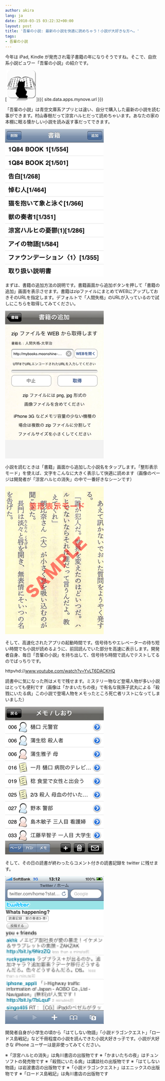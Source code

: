 ```yaml
---
author: akira
lang: ja
date: 2010-03-15 03:22:32+00:00
layout: post
title: '吾輩の小説: 最新の小説を快適に読めちゃう！小説が大好きな方へ。'
tags:
- 吾輩の小説
---
```


今年は iPad, Kindle が発売され電子書籍の年になりそうですね。そこで、自炊系小説ビュワー「吾輩の小説」の紹介です。

[![](/ja/files/2010/02/nvv1_icon_reflection_96x100.png)]({{ site.data.apps.mynove.url }})

「吾輩の小説」は青空文庫系アプリとは違い、自分で購入した最新の小説を読む事ができます。村山春樹だって涼宮ハルヒだって読めちゃいます。あなたの家の本棚に眠る懐かしい小説を読み返す事だってできます。

![01](/ja/files/2010/03/01.jpeg)

まずは、書籍の追加方法の説明です。書籍画面から追加ボタンを押して「書籍の追加」画面を表示させます。書籍はzipファイルにまとめてWEBにアップしておきそのURLを指定します。デフォルトで「人間失格」のURLが入っているので試しにこちらを取得してみてください。

![02](/ja/files/2010/03/02.png)

小説を読むときは「書籍」画面から追加した小説名をタップします。「整形表示モード」を使えば、文字をこんなに大きく表示して快適に読めます（画像のページは開発者が「涼宮ハルヒの消失」の中で一番好きなシーンです）

![03](/ja/files/2010/03/03.png)


そして、高速化されたアプリの起動時間です。信号待ちやエレベーターの待ち短い時間でも小説が読めるように、前回読んでいた部分を高速に表示します。開発者自身、毎日「吾輩の小説」を持ち出して、信号待ち時間で読んでテストしてるのでばっちりです。

httpvhd://www.youtube.com/watch?v=YvLT6DACKHQ

読書中に気になった所はメモで残せます。ミステリー物など登場人物が多い小説はとっても便利です（画像は「かまいたちの夜」で有名な我孫子武丸による「殺戮にいたる病」この小説で登場人物をメモったところ死亡者リストになってしまいました）

![04](/ja/files/2010/03/04.png)

そして、その日の読書が終わったらコメント付きの読書記録を twitter に残せます。

![05](/ja/files/2010/03/05.png)

開発者自身が小学生の頃から「はてしない物語」「小説ドラゴンクエスト」「ロードス島戦記」など千冊程度の小説を読んできた小説大好きっ子です。小説が大好きな iPhone ユーザーは是非使ってみてください。

※「涼宮ハルヒの消失」は角川書店の出版物です
※「かまいたちの夜」はチュンソフトの発売物です
※「殺戮にいたる病」は講談社の出版物です
※「はてしない物語」は岩波書店の出版物です
※「小説ドラゴンクエスト」はエニックスの出版物です
※「ロードス島戦記」は角川書店の出版物です

